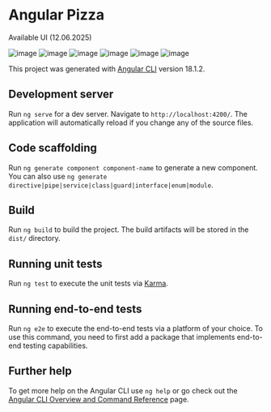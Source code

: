 # Angular Pizza

Available UI (12.06.2025)

![image](https://github.com/user-attachments/assets/a77e9eaf-6cb6-452f-9216-4fd7dbf426d6)
![image](https://github.com/user-attachments/assets/a77e9eaf-6cb6-452f-9216-4fd7dbf426d6)
![image](https://github.com/user-attachments/assets/d37b8948-1160-4f4d-ae3c-b0480b127e74)
![image](https://github.com/user-attachments/assets/1a75f98b-6ab7-40ef-8138-cbcf6c90b82f)
![image](https://github.com/user-attachments/assets/e2a6696b-6a46-4c6a-807f-673643b6226a)
![image](https://github.com/user-attachments/assets/40bcaaf7-bf5c-4b99-8d81-720518ae01a4)

This project was generated with [Angular CLI](https://github.com/angular/angular-cli) version 18.1.2.

## Development server

Run `ng serve` for a dev server. Navigate to `http://localhost:4200/`. The application will automatically reload if you change any of the source files.

## Code scaffolding

Run `ng generate component component-name` to generate a new component. You can also use `ng generate directive|pipe|service|class|guard|interface|enum|module`.

## Build

Run `ng build` to build the project. The build artifacts will be stored in the `dist/` directory.

## Running unit tests

Run `ng test` to execute the unit tests via [Karma](https://karma-runner.github.io).

## Running end-to-end tests

Run `ng e2e` to execute the end-to-end tests via a platform of your choice. To use this command, you need to first add a package that implements end-to-end testing capabilities.

## Further help

To get more help on the Angular CLI use `ng help` or go check out the [Angular CLI Overview and Command Reference](https://angular.dev/tools/cli) page.
